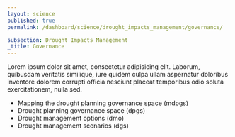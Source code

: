 ```yaml
---
layout: science
published: true
permalink: /dashboard/science/drought_impacts_management/governance/

subsection: Drought Impacts Management
_title: Governance
---
```

Lorem ipsum dolor sit amet, consectetur adipisicing elit. Laborum, quibusdam veritatis similique, iure quidem culpa ullam aspernatur doloribus inventore dolorem corrupti officia nesciunt placeat temporibus odio soluta exercitationem, nulla sed.

* Mapping the drought planning governance space (mdpgs)
* Drought planning governance space (dpgs)
* Drought management options (dmo)
* Drought management scenarios (dgs)